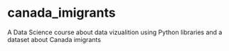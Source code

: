 # canada_imigrants
A Data Science course about data vizualition using Python libraries and a dataset about Canada imigrants
